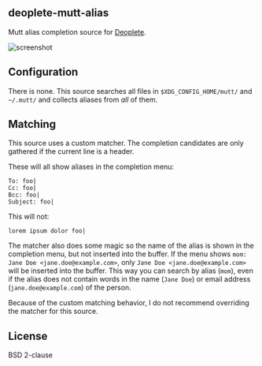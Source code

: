 ## deoplete-mutt-alias

Mutt alias completion source for
[Deoplete](https://github.com/Shougo/deoplete.nvim).

![screenshot](https://user-images.githubusercontent.com/7629614/37675294-4dbec112-2c4b-11e8-84fb-b02fef350ad9.png)

## Configuration

There is none. This source searches all files in `$XDG_CONFIG_HOME/mutt/` and
`~/.mutt/` and collects aliases from _all_ of them.

## Matching

This source uses a custom matcher. The completion candidates are only gathered
if the current line is a header.

These will all show aliases in the completion menu:

```
To: foo|
Cc: foo|
Bcc: foo|
Subject: foo|
```

This will not:

```
lorem ipsum dolor foo|
```

The matcher also does some magic so the name of the alias is shown in the
completion menu, but not inserted into the buffer. If the menu shows `mom: Jane
Doe <jane.doe@example.com>`, only `Jane Doe <jane.doe@example.com>` will be
inserted into the buffer. This way you can search by alias (`mom`), even if the
alias does not contain words in the name (`Jane Doe`) or email address
(`jane.doe@example.com`) of the person.

Because of the custom matching behavior, I do not recommend overriding the
matcher for this source.

## License

BSD 2-clause
